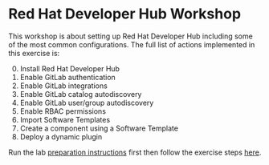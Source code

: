 # Red Hat Developer Hub Workshop

This workshop is about setting up Red Hat Developer Hub including some of the most common
configurations. The full list of actions implemented in this exercise is:

0. Install Red Hat Developer Hub
1. Enable GitLab authentication
2. Enable GitLab integrations
4. Enable GitLab catalog autodiscovery
4. Enable GitLab user/group autodiscovery
5. Enable RBAC permissions
6. Import Software Templates
7. Create a component using a Software Template
8. Deploy a dynamic plugin

Run the lab [preparation instructions](./lab-prep/readme-preparation.md) first
then follow the exercise steps [here](./README-gitlab.md).
